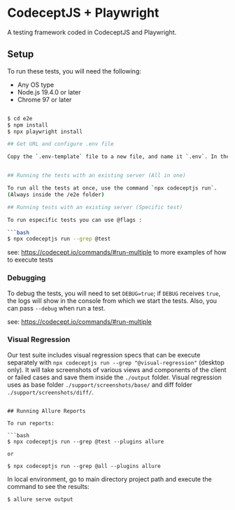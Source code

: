 # CodeceptJS + Playwright
A testing framework coded in CodeceptJS and Playwright.

## Setup

To run these tests, you will need the following:
* Any OS type
* Node.js 19.4.0 or later
* Chrome 97 or later

```bash

$ cd e2e
$ npm install
$ npx playwright install 

## Get URL and configure .env file

Copy the `.env-template` file to a new file, and name it `.env`. In the `.env` file, add the server URL, so the tests will know which server to connect to.


## Running the tests with an existing server (All in one)

To run all the tests at once, use the command `npx codeceptjs run`.
(Always inside the /e2e folder)

## Running tests with an existing server (Specific test)

To run especific tests you can use @flags :

```bash
$ npx codeceptjs run --grep @test
```

see: https://codecept.io/commands/#run-multiple to more examples of how to execute tests

### Debugging

To debug the tests, you will need to set `DEBUG=true`; if `DEBUG` receives `true`, the logs will show in the console from which we start the tests. Also, you can pass `--debug` when run a test. 

see: https://codecept.io/commands/#run-multiple


### Visual Regression

Our test suite includes visual regression specs that can be execute separately with `npx codeceptjs run --grep "@visual-regression"` (desktop only). It will take screenshots of various views and components of the client or failed cases and save them inside the `./output` folder. Visual regression uses as base folder `./support/screenshots/base/` and diff folder `./support/screenshots/diff/`.


```

## Running Allure Reports

To run reports:

```bash
$ npx codeceptjs run --grep @test --plugins allure

or

$ npx codeceptjs run --grep @all --plugins allure

```
In local environment, go to main directory project path and execute the command 
to see the results:
```bash
$ allure serve output

```
